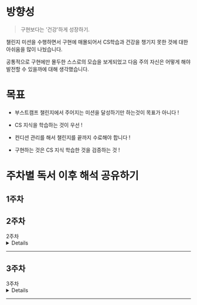 # 방향성
> 구현보다는 '건강'하게 성장하기.

챌린지 미션을 수행하면서 구현에 매몰되어서 CS학습과 건강을 챙기지 못한 것에 대한 아쉬움을 많이 나눴습니다.

공통적으로 구현에만 몰두한 스스로의 모습을 보게되었고 다음 주의 자신은 어떻게 해야 발전할 수 있을까에 대해 생각했습니다.

# 목표
- 부스트캠프 챌린지에서 주어지는 미션을 달성하기만 하는것이 목표가 아니다 !

- CS 지식을 학습하는 것이 우선 !
   
- 컨디션 관리를 해서 챌린지를 끝까지 수료해야 합니다 !

- 구현하는 것은 CS 지식 학습한 것을 검증하는 것 !



# 주차별 독서 이후 해석 공유하기

## 1주차

## 2주차

<summary>
2주차
<details>

### J099 개발자 원칙
3장

- 기존의 개발 원칙으로는 소프트웨어 제품 제작에 직접적으로 도움되지 않는다
- 소프트웨어 개발에 있어 설계와 제작과 관련된 표준이 없다
- 소프트웨어 제품이 잘 완성될 수 있게 하는 '디자인 원칙'이 필요하다
   - 디자인 = 설계 = 목적에 따라서 실제적인 계획을 세우고 구체적으로 도면을 그려 명시하는 일
- 소프트웨어 제품을 개발하기 위해서 소프트웨어 디자인 원칙을 정립해야 한다


### J162 개발자 원칙
6장

GPAM 계획 실천 평가
- 설계를 하는 데 굉장히 꼼꼼하게 설계하는 편인데 구현 단계에서 변경이 발생할 경우 설계를 크게 수정해야 하는 부분이 아쉬웠다
- 계획 실천 과정에 이어서 추가적으로 평가를 하는 시간이 필요함을 느꼈다

어떠한 문제를 해결하기 위해 설계 과정이 굉장히 중요하다고 느꼈습니다.
이전 미션 중에서 설계에 관한 내용이 있었습니다.
저는 그동안 계획을 세울 때 굉장히 꼼꼼하게 작성하는 습관이 있었는데 부스트캠프 미션을 진행하면서 설계를 굉장히 꼼꼼하게 하는 습관은 오히려 독이 될 수 있다고 느꼈습니다.
설계대로 구현을 했던 적이 거의 없고 수정을 하다보니 꼼꼼하게 설계된 부분을 바꾸느라 오히려 많은 시간이 소모되었습니다.
이 책에서 말 하는 GPAM은 계획, 실천, 평가가 하나의 사이클로 구성됩니다.
이 방법의 핵심은 좋은 계획을 세우는 것입니다.
항상 체크포인트를 작성하면서 큰 계획을 세우고 이를 실현하기 위한 구체적인 작은 계획들을 나누는 과정을 진행했는데 저에게는 이러한 계획의 평가가 이루어지지 않았습니다
계획을 작성하고 계획대로 되지 않았을 때 평가를 하고 더 좋은 방법을 고민해보려고 합니다.


### J254 개발자 원칙
5장 - 6장 초반부

5장에서 성장하는 방법을 커리어적으로 설명
6장에서 GPAM 제시

개인적으로 `개발자 원칙 6장` 내용 중 GPAM 내용이 인상적이었습니다. 
내용은 다음과 같습니다.

GPAM 원칙과 S.M.A.R.T 방법론

[gpam](https://gist.github.com/user-attachments/assets/28dfaa7c-cd5f-448c-a50d-e58cab969fee)

- GPAM은 목표 설정과 달성에 대한 원칙으로, 다음 네 가지 요소로 구성된다.
- Goal (G): 목표 설정
- Plan (P): 계획 수립
- Action (A): 실행
- Measure (M): 평가
- S.M.A.R.T 방법론은 목표 설정 시 효과적으로 활용할 수 있는 다섯 가지 기준을 제공한다:
- Specific (S): 구체적이어야 함 (Who, Why, When, Where, What)
- Measurable (M): 측정 가능해야 함 (Quantifiable)
- Achievable (A): 달성 가능해야 함 (Resources, Energy)
- Realistic (R): 현실적이어야 함 (Meaningful)
- Time-bound (T): 시간 제한이 있어야 함 (Time)


### J279 개발자 원칙
2장

- 개발자는 계속 성장해야 하는 직업
- 개발자가 성장하기 위한 자세 -> 오류가 발생했을 때 즐기고 성공했을 때 “왜 성공했지?” 라고 생각해보자.   
- 오류를 찾을 때 소스 코드 레벨에서 이해하기
- 왜? 라는 질문을 끊임없이 던져서 더 깊게 파기
- 지속적으로 코드를 분석하기


### K026 함께 자라기
1장 후반부 - 2장

공부를 한 사람에게서 전문성을 뽑아내기 위해서는 구체적으로 질문하라
- 단순한 내용에 대한 질문으로는 크게 성장하지 못한다
- 구체적인 질문을 통해 답을 얻어야 한다

뛰어난 선생님에 대해 맹신하지 마라
- 뛰어난 사람은 자신의 방법이 당연하다고 느낀다
- 메타인지 능력이 중요함


### S025 소프트웨어 장인
3장 - 4장

애자일을 도입했다는 것이 중요한 것은 아니다.
절차 자체를 바꾸는 것과 마찬가지로, 개발자의 역량 강화 또한 중요
배움의 문화를 조직 전반적으로 가질 수 있도록 해야 한다
고객을 만족시키기 위해서는 스스로 투자해야 한다
타인과 비교하지 않고 스스로 투자해나가는 것이 성장하는 비결

</details>

---

## 3주차

<summary>
3주차
<details>

### J216 개발자 원칙

4장

현재 하고 있는 챌린지 파트 과제가 어떤 의도를 가지고 만들어 졌는지를 이해하게된것 같다.

문제 하나하나가 의도를 잘 나타내고 있고 챌린지를 참여하는 사람을 발전 시킬 수 있는 문제 였다고 느꼈다.

특히 개구리를 해부하지 말고 직접 만들기 라는 말에서 지금 하는 과제들을 한마디로 정의 했다는 느낌을 받았다.

앞으로 남은 한주를 의도를 파악하고 생각하면서 효과적으로 임해야겠다고 생각하게 되었다.

<hr>

### J071 개발자 원칙

4장

**알고 있다는 착각**, 익숙함에 속아 알고 있다는 착각을 하지 말자.

자주 사용하던 기술, 학교에서 배웠던 CS 지식에 대해 내가 정말 알고 있는 것인지 끊임없이 의심하자.

동료에게 설명하며 진짜로 알고 있는 것인지 확인하자.

<hr>

### S012 개발자 원칙

3장

“소프트웨어 설계 단계”

평소에 개발 원칙이라고 하면 SOLID 원칙, 폭포수 원칙 등만 생각했었는데, 책을 읽으면서 여러 설계 과정에서 동일하게 적용할 수 없는 원칙이겠구나라는 생각이 들었습니다.

책 안에서 굉장히 많은 설계 원칙을 제시하는데, 설계 단계에서 필요한 원칙들이 무엇인지 확인하고 적용해보면 좋겠다는 생각이 들었습니다.

7장

“프로덕트 중심주의”

복잡한 개발 세계에서 무엇을 목표로 두고 앞으로 나아가야 할지 어렵다면 프로덕트 중심으로 목표를 두라는 말이 인상 깊었습니다.

"어떤 프레임워크를 공부하겠어"가 아닌 "이 프레임워크 기술을 사용한 어플을 출시하겠어!"

프로덕트를 실행하면서 문제 해결을 통해 계획하지 않았던 기술을 더 알아갈 수 있고, 다른 사람과의 협업을 통해 커뮤니케이션하는 법도 배우게 될 수 있습니다.

"프로덕트를 잘 만들기"라는 단어의 의미에는 개발자가 지녀야 할 개발 지식, 소통의 기술 등 여러 가지 개발자에게 필요한 역량을 쌓아가는 방법이라는 생각이 들었습니다.

앞으로 개발 공부를 할 때 큰 규모가 아니더라도 프로덕트 중심으로 도전해봐야겠다는 생각을 하게 되었습니다.

<hr>

### K053 개발자 원칙

7장

프로덕트 중심으로 목표 정리하기

반복적으로 완성하기(애자일처럼)

디테일도 챙기기

항상 협업모드로 작업하기

망설일 바에는 실패하기

조직과 팀의 선택은 필요에 맞게

프로덕트 중심 사고적으로 생각하면 확실히 더 질과 양을 챙긴 프로덕트가 나올 수 있을 것 같다.

<hr>

### J063 개발자 원칙

4장

챌린지를 진행하면서 이거는 왜 이렇게 구성하셨을까?, 이 부분에서 원하는 내용은 뭘까?라는 부분들에 대해 항상 의문을 가지고 있던 것 같습니다.

이번 파트를 읽으면서 JK님이 저희가 성장했으면 하는 모습을 대략적으로 상상해볼 수 있던 것 같습니다. 여기에 추가로 1장에서도 비슷한 내용을 읽었었는데, 자신이 무엇을 할려고 하는지를 확실하게 알고, 이를 이루기 위한 목표를 세우라는 원칙과 비슷하게, 학습에 있어서 속도도 정말 중요한 부분이지만 그것보다 속도를 어떤 방향으로 전파 시킬지가 정말 중요하고 말씀해주신 것 같습니다.

결과는 같더라도 그안의 과정은 정말 천지차이일 정도로 사람마다 다르기 때문에, 무엇을 함에 있어 행동의 방향을 확실하게 정하고 수행하는 것이 중요하다고 다시 한번 꺠우친 것 같습니다.

<hr>

### J038 소프트웨어 장인

7장

테스트 코드를 먼저 작성하면 설계, 요구사항 분석, 아이디어 등 도움이 된다. 

테스트를 중점으로 코드를 작성하지 말아라

테스트로 규정된 부분만 작성하게 되기 때문이다.

테스트 자체가 어려우면 설계를 다시해라

지속적으로 리팩토링을 해라

자주 변경되는 부분을 대상으로 리팩토링 해라

과제를 진행하면서 위의 내용에 많이 공감했습니다. 

다음주의 과제들을 위의 내용을 상기하며 TDD로 진행해보고자 합니다.


</details>

---
